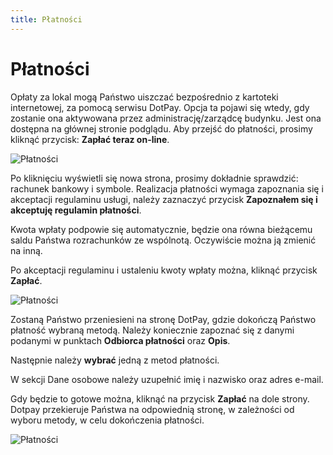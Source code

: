 ```yaml
---
title: Płatności
---
```


# Płatności

Opłaty za lokal mogą Państwo uiszczać bezpośrednio z kartoteki internetowej, za pomocą serwisu DotPay. Opcja ta pojawi się wtedy, gdy zostanie ona aktywowana przez administrację/zarządcę budynku. Jest ona dostępna na głównej stronie podglądu. Aby przejść do płatności, prosimy kliknąć przycisk: **Zapłać teraz on-line**.

![Płatności](platnosci1.png)

Po kliknięciu wyświetli się nowa strona, prosimy dokładnie sprawdzić: rachunek bankowy i symbole. Realizacja płatności wymaga zapoznania się i akceptacji regulaminu usługi, należy zaznaczyć przycisk **Zapoznałem się i akceptuję regulamin płatności**.

Kwota wpłaty podpowie się automatycznie, będzie ona równa bieżącemu saldu Państwa rozrachunków ze wspólnotą. Oczywiście można ją zmienić na inną.

Po akceptacji regulaminu i ustaleniu kwoty wpłaty można, kliknąć przycisk **Zapłać**.

![Płatności](platnosci2.png)

Zostaną Państwo przeniesieni na stronę DotPay, gdzie dokończą Państwo płatność wybraną metodą. Należy koniecznie zapoznać się z danymi podanymi w punktach **Odbiorca płatności** oraz **Opis**.

Następnie należy **wybrać** jedną z metod płatności.

W sekcji Dane osobowe należy uzupełnić imię i nazwisko oraz adres e-mail.

Gdy będzie to gotowe można, kliknąć na przycisk **Zapłać** na dole strony. Dotpay przekieruje Państwa na odpowiednią stronę, w zależności od wyboru metody, w celu dokończenia płatności.

![Płatności](platnosci3.png)
